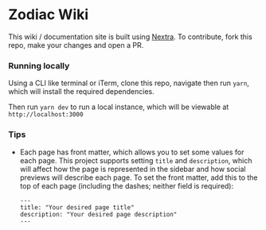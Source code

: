 # Zodiac Wiki

This wiki / documentation site is built using [Nextra](https://github.com/shuding/nextra). To contribute, fork this repo, make your changes and open a PR.

### Running locally

Using a CLI like terminal or iTerm, clone this repo, navigate then run `yarn`, which will install the required dependencies.

Then run `yarn dev` to run a local instance, which will be viewable at `http://localhost:3000`

### Tips

- Each page has front matter, which allows you to set some values for each page. This project supports setting `title` and `description`, which will affect how the page is represented in the sidebar and how social previews will describe each page. To set the front matter, add this to the top of each page (including the dashes; neither field is required):
  ```
  ---
  title: "Your desired page title"
  description: "Your desired page description"
  ---
  ```
